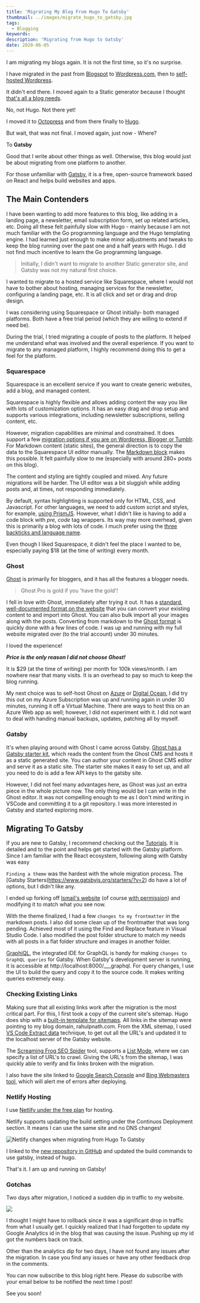 ```yaml
---
title: 'Migrating My Blog From Hugo To Gatsby'
thumbnail: ../images/migrate_hugo_to_gatsby.jpg
tags:
  - Blogging
keywords:
description: 'Migrating from Hugo to Gatsby'
date: 2020-06-05
---
```


I am migrating my blogs again. It is not the first time, so it's no surprise.

I have migrated in the past from [Blogspot](rahulpnath.blogspot.com) to [Wordpress.com](rahulpnath.wordpress.com), then to [self-hosted Wordpress](https://www.rahulpnath.com/blog/azure-web-sites-moving-wordpress-to-cloud/).

It didn't end there. I moved again to a Static generator because I thought [that's all a blog needs](https://www.rahulpnath.com/blog/static-generator-is-all-a-blog-needs-moving-to-octopress/).

No, not Hugo. Not there yet!

I moved it to [Octopress](https://www.rahulpnath.com/blog/static-generator-is-all-a-blog-needs-moving-to-octopress/) and from there finally to [Hugo](https://www.rahulpnath.com/blog/migrating-octopress-to-hugo/).

But wait, that was not final. I moved again, just now - Where?

To **Gatsby**

Good that I write about other things as well. Otherwise, this blog would just be about migrating from one platform to another.

For those unfamiliar with [Gatsby](https://www.gatsbyjs.org/), it is a free, open-source framework based on React and helps build websites and apps.

## The Main Contenders

I have been wanting to add more features to this blog, like adding in a landing page, a newsletter, email subscription form, set up related articles, etc. Doing all these felt painfully slow with Hugo - mainly because I am not much familiar with the Go programming language and the Hugo templating engine. I had learned just enough to make minor adjustments and tweaks to keep the blog running over the past one and a half years with Hugo. I did not find much incentive to learn the Go programming language.

> Initially, I didn't want to migrate to another Static generator site, and Gatsby was not my natural first choice.

I wanted to migrate to a hosted service like Squarespace, where I would not have to bother about hosting, managing services for the newsletter, configuring a landing page, etc. It is all click and set or drag and drop design.

I was considering using Squarespace or Ghost initially- both managed platforms. Both have a free trial period (which they are willing to extend if need be).

During the trial, I tried migrating a couple of posts to the platform. It helped me understand what was involved and the overall experience. If you want to migrate to any managed platform, I highly recommend doing this to get a feel for the platform.

### Squarespace

Squarespace is an excellent service if you want to create generic websites, add a blog, and managed content.

Squarespace is highly flexible and allows adding content the way you like with lots of customization options. It has an easy drag and drop setup and supports various integrations, including newsletter subscriptions, selling content, etc.

However, migration capabilities are minimal and constrained. It does support a few [migration options if you are on Wordpress, Blogger or Tumblr](https://support.squarespace.com/hc/en-us/articles/115006390227-Moving-an-existing-site-to-Squarespace/#toc-step-4---import-old-content). For Markdown content (static sites), the general direction is to copy the data to the Squarespace UI editor manually. The [Markdown block](https://support.squarespace.com/hc/en-us/articles/205813788-Markdown-Blocks) makes this possible. It felt painfully slow to me (especially with around 280+ posts on this blog).

The content and styling are tightly coupled and mixed. Any future migrations will be harder. The UI editor was a bit sluggish while adding posts and, at times, not responding immediately.

By default, syntax highlighting is supported only for HTML, CSS, and Javascript. For other languages, we need to add custom script and styles, for example, [using PrismJS](https://www.bitbuildr.com/tech-blog/using-code-highlighting-with-squarespace). However, what I didn't like is having to add a code block with _pre, code_ tag wrappers. Its way may more overhead, given this is primarily a blog with lots of code. I much prefer using the [three backticks and language name](https://gohugo.io/content-management/syntax-highlighting/#highlighting-in-code-fences).

Even though I liked Squarespace, it didn't feel the place I wanted to be, especially paying \$18 (at the time of writing) every month.

### Ghost

[Ghost](https://ghost.org/) is primarily for bloggers, and it has all the features a blogger needs.

> Ghost Pro is gold if you 'have the gold'!

I fell in love with Ghost, immediately after trying it out. It has a [standard, well-documented format on the website](https://ghost.org/docs/api/v3/migration/) that you can convert your existing content to and import into Ghost. You can also bulk import all your images along with the posts. Converting from markdown to the [Ghost format](https://ghost.org/docs/api/v3/migration/#converting-markdown) is quickly done with a few lines of code. I was up and running with my full website migrated over (to the trial account) under 30 minutes.

I loved the experience!

**_Price is the only reason I did not choose Ghost!_**

It is \$29 (at the time of writing) per month for 100k views/month. I am nowhere near that many visits. It is an overhead to pay so much to keep the blog running.

My next choice was to self-host Ghost on [Azure](https://bitnami.com/stack/ghost/cloud/azure) or [Digital Ocean](https://marketplace.digitalocean.com/apps/ghost), I did try this out on my Azure Subscription was up and running again in under 30 minutes, running it off a Virtual Machine. There are ways to host this on an Azure Web app as well; however, I did not experiment with it. I did not want to deal with handing manual backups, updates, patching all by myself.

### Gatsby

It's when playing around with Ghost I came across Gatsby. [Ghost has a Gatsby starter kit](https://www.gatsbyjs.org/starters/TryGhost/gatsby-starter-ghost/), which reads the content from the Ghost CMS and hosts it as a static generated site. You can author your content in Ghost CMS editor and serve it as a static site. The starter site makes it easy to set up, and all you need to do is add a few API keys to the gatsby site.

However, I did not feel many advantages here, as Ghost was just an extra piece in the whole picture now. The only thing would be I can write in the Ghost editor. It was not compelling enough to me as I don't mind writing in VSCode and committing it to a git repository. I was more interested in Gatsby and started exploring more.

## Migrating To Gatsby

If you are new to Gatsby, I recommend checking out the [Tutorials](https://www.gatsbyjs.org/tutorial/). It is detailed and to the point and helps get started with the Gatsby platform. Since I am familiar with the React ecosystem, following along with Gatsby was easy

`Finding a theme` was the hardest with the whole migration process. The [Gatsby Starters(https://www.gatsbyjs.org/starters/?v=2) do have a lot of options, but I didn't like any.

I ended up forking off [Ismail's website](https://smakosh.com/) (of course [with permission](https://twitter.com/rahulpnath/status/1263681056906993665?s=20)) and modifying it to match what you see now.

With the theme finalized, I had a few `changes to my frontmatter` in the markdown posts. I also did some clean up of the frontmatter that was long pending. Achieved most of it using the Find and Replace feature in Visual Studio Code. I also modified the post folder structure to match my needs with all posts in a flat folder structure and images in another folder.

[GraphiQL](https://github.com/graphql/graphiql), the integrated IDE for GraphQL is handy for making `changes to GraphQL queries` for Gatsby. When Gatsby's development server is running, it is accessible at http://localhost:8000/___graphql. For query changes, I use the UI to build the query and copy it to the source code. It makes writing queries extremely easy.

### Checking Existing Links

Making sure that all existing links work after the migration is the most critical part. For this, I first took a copy of the current site's sitemap. Hugo does ship with a [built-in template for sitemaps](https://gohugo.io/templates/sitemap-template/). All links in the sitemap were pointing to my blog domain, rahulpnath.com. From the XML sitemap, I used [VS Code Extract data](https://www.youtube.com/watch?v=ouKm7Wkldp0&list=PL59L9XrzUa-kMD1KhQF8CnDLGVwK6G0qZ&index=2) technique, to get out all the URL's and updated it to the localhost server of the Gatsby website.

The [Screaming Frog SEO Spider](https://www.screamingfrog.co.uk/seo-spider/) tool, supports a [List Mode](https://www.screamingfrog.co.uk/how-to-use-list-mode/), where we can specify a list of URL's to crawl. Giving the URL's from the sitemap, I was quickly able to verify and fix links broken with the migration.

I also have the site linked to [Google Search Console](https://search.google.com/search-console/about) and [Bing Webmasters tool](https://www.bing.com/toolbox/webmaster), which will alert me of errors after deploying.

### Netlify Hosting

I use [Netlify under the free plan](https://www.netlify.com/pricing/) for hosting.

Netlify supports updating the build setting under the Continuos Deployment section. It means I can use the same site and no DNS changes!

![Netlify changes when migrating from Hugo To Gatsby](../images/migrate_hugo_to_gatsby_netlify.jpg)

I linked to the [new repository in GitHub](https://github.com/rahulpnath/rahulpnath/) and updated the build commands to use gatsby, instead of hugo.

That's it. I am up and running on Gatsby!

### Gotchas

Two days after migration, I noticed a sudden dip in traffic to my website.

![](../images/migrate_hugo_to_gatsby_analytics_gotcha.jpg)

I thought I might have to rollback since it was a significant drop in traffic from what I usually get. I quickly realized that I had forgotten to update my Google Analytics id in the blog that was causing the issue. Pushing up my id got the numbers back on track.

Other than the analytics dip for two days, I have not found any issues after the migration. In case you find any issues or have any other feedback drop in the comments.

You can now subscribe to this blog right here. Please do subscribe with your email below to be notified the next time I post!

See you soon!
